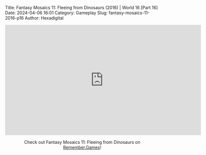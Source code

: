 Title: Fantasy Mosaics 11: Fleeing from Dinosaurs (2016) | World 16 [Part 16]
Date: 2024-04-06 16:01
Category: Gameplay
Slug: fantasy-mosaics-11-2016-p16
Author: Hexadigital

<center><iframe src="https://www.youtube.com/embed/5rALk555IPo?feature=oembed" allow="accelerometer; autoplay; encrypted-media; gyroscope; picture-in-picture" width="640" height="360" frameborder="0"></iframe>

Check out Fantasy Mosaics 11: Fleeing from Dinosaurs on [Remember.Games](https://remember.games/game/8363/fantasy-mosaics-11-fleeing-from-dinosaurs/)!</center>